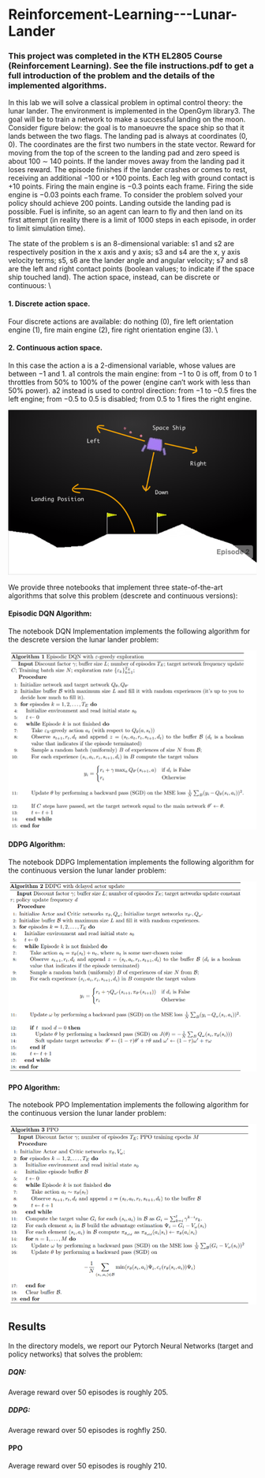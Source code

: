 # Reinforcement-Learning---Lunar-Lander

### This project was completed in the KTH EL2805 Course (Reinforcement Learning). See the file instructions.pdf to get a full introduction of the problem and the details of the implemented algorithms.

In this lab we will solve a classical problem in optimal control theory: the lunar lander. The
environment is implemented in the OpenGym library3. The goal will be to train a network to make a successful landing on the
moon. \
Consider figure below: the goal is to manoeuvre the space ship so that it lands between the two flags. The landing pad is always at coordinates (0, 0). The coordinates are the first two numbers in the state vector. Reward for moving from the top of the screen to the landing pad and zero speed is about 100 ∼ 140 points. If the lander moves away from the landing pad it loses reward. The episode finishes if the lander crashes or comes to rest, receiving an additional −100 or +100 points. Each leg with ground contact is +10 points. Firing the main engine is −0.3 points each frame.
Firing the side engine is −0.03 points each frame. To consider the problem solved your policy
should achieve 200 points. Landing outside the landing pad is possible. Fuel is infinite, so an agent
can learn to fly and then land on its first attempt (in reality there is a limit of 1000 steps in each
episode, in order to limit simulation time).

The state of the problem s is an 8-dimensional variable: s1 and s2 are respectively position in the
x axis and y axis; s3 and s4 are the x, y axis velocity terms; s5, s6 are the lander angle and angular
velocity; s7 and s8 are the left and right contact points (boolean values; to indicate if the space
ship touched land). The action space, instead, can be discrete or continuous: \

 #### 1. Discrete action space.
 Four discrete actions are available: do nothing (0), fire left orientation
engine (1), fire main engine (2), fire right orientation engine (3). \

#### 2. Continuous action space.
In this case the action a is a 2-dimensional variable, whose values
are between −1 and 1. a1 controls the main engine: from −1 to 0 is off, from 0 to 1 throttles
from 50% to 100% of the power (engine can’t work with less than 50% power). a2 instead is
used to control direction: from −1 to −0.5 fires the left engine; from −0.5 to 0.5 is disabled;
from 0.5 to 1 fires the right engine.

![plot](./lunar_lander.png)

We provide three notebooks that implement three state-of-the-art algorithms that solve this problem (descrete and continuous versions):

#### Episodic DQN Algorithm:
The notebook DQN Implementation implements the following algorithm for the descrete version the lunar lander problem:

![plot](./DQN.png)

#### DDPG Algorithm:
The notebook DDPG Implementation implements the following algorithm for the continuous version the lunar lander problem:

![plot](./DDPG.png)

#### PPO Algorithm:
The notebook PPO Implementation implements the following algorithm for the continuous version the lunar lander problem:

![plot](./PPO.png)


## Results

In the directory models, we report our Pytorch Neural Networks (target and policy networks) that solves the problem:

##### DQN:
Average reward over 50 episodes is roughly 205.
##### DDPG:
Average reward over 50 episodes is roghfly 250.
#### PPO 
Average reward over 50 episodes is roughly 210.

